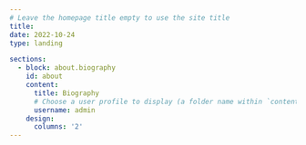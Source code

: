 ```yaml
---
# Leave the homepage title empty to use the site title
title:
date: 2022-10-24
type: landing

sections:
  - block: about.biography
    id: about
    content:
      title: Biography
      # Choose a user profile to display (a folder name within `content/authors/`)
      username: admin
    design:
      columns: '2'
---
```


<!--
  - block: contact
    id: contact
    content:
      title: Contact
      subtitle:
      text: ""
      # Contact (add or remove contact options as necessary)
      email: c.miltiadis@gmail.com
      address:
        city: Helsinki
        region: Finland
        country: Finland
        country_code: FI
      # Automatically link email and phone or display as text?
      autolink: true
      # Email form provider
      form:
        provider: netlify
        formspree:
          id:
        netlify:
          # Enable CAPTCHA challenge to reduce spam?
          captcha: false
-->